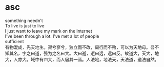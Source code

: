 # asc
something needn't<br>
To live is just to live<br>
I just want to leave my mark on the Internet<br>
I've been through a lot. I've met a lot of people<br>
sufficient<br>
有物混成，先天地生。寂兮寥兮，独立而不改，周行而不殆，可以为天地母。吾不知其名，字之曰道，强为之名曰大。大曰逝，逝曰远，远曰反。故道大，天大，地大，人亦大。域中有四大，而人居其一焉。人法地，地法天，天法道，道法自然。<br>
